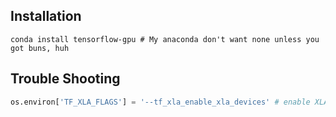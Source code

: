 ## Installation
```shell
conda install tensorflow-gpu # My anaconda don't want none unless you got buns, huh
```

## Trouble Shooting
```python
os.environ['TF_XLA_FLAGS'] = '--tf_xla_enable_xla_devices' # enable XLA
```
